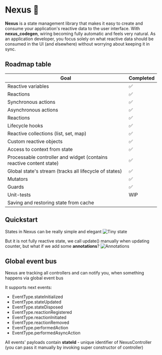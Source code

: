 # Nexus :rocket:

**Nexus** is a state management library that makes it easy to create and consume your application's reactive data to the user interface. With **nexus_codegen**, wiring becoming fully automatic and feels very natural. As an application developer, you focus solely on what reactive data should be consumed in the UI (and elsewhere) without worrying about keeping it in sync.

## Roadmap table

| Goal | Completed |
|---|---|
| Reactive variables  | :white_check_mark: |
| Reactions | :white_check_mark:  | 
| Synchronous actions | :white_check_mark:  |
| Asynchronous actions |  :white_check_mark: |
| Reactions |  :white_check_mark: |
| Lifecycle hooks |  :white_check_mark: |
| Reactive collections (list, set, map) |  :white_check_mark: |
| Custom reactive objects |  :white_check_mark: |
| Access to context from state |  :white_check_mark: |
| Processable controller and widget (contains reactive content state) |  :white_check_mark: |
| Global state's stream (tracks all lifecycle of states) | :white_check_mark: |
| Mutators | :white_check_mark: |
| Guards | :white_check_mark: |
| Unit-tests | WIP |
| Saving and restoring state from cache |  |

## Quickstart

States in Nexus can be really simple and elegant
![Tiny state](https://i.imgur.com/U2u9sPT.png)

But it is not fully reactive state, we call update() manually when updating counter, but what if we add some **annotations**?
![Annotations](https://i.imgur.com/KFILTpJ.png)
## Global event bus

Nexus are tracking all controllers and can notify you, when something happens via global event bus

It supports next events:

* EventType.stateInitialized
* EventType.stateUpdated
* EventType.stateDisposed
* EventType.reactionRegistered
* EventType.reactionInitiated
* EventType.reactionRemoved
* EventType.performedAction
* EventType.performedAsyncAction

All events' payloads contain **stateId** - unique identifier of NexusController (you can pass it manually by invoking super constructor of controller)
